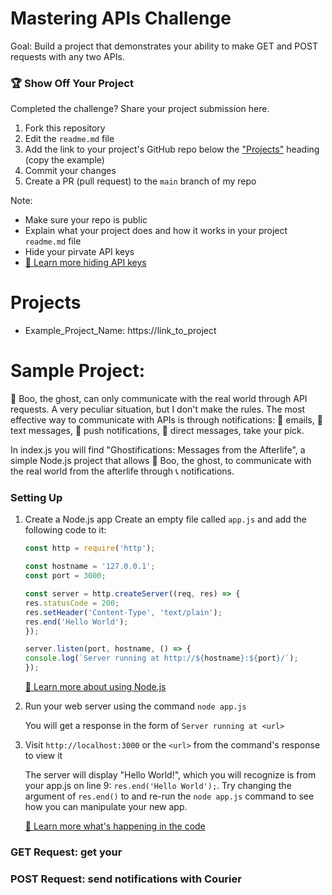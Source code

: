 # Mastering APIs Challenge

Goal: Build a project that demonstrates your ability to make GET and POST requests with any two APIs.

### 🏆 Show Off Your Project

Completed the challenge? Share your project submission here.
1. Fork this repository
2. Edit the `readme.md` file
3. Add the link to your project's GitHub repo below the ["Projects"](https://github.com/shreythecray/ghostifications/#projects) heading (copy the example)
5. Commit your changes
6. Create a PR (pull request) to the `main` branch of my repo

Note:
* Make sure your repo is public
* Explain what your project does and how it works in your project `readme.md` file
* Hide your pirvate API keys
* [📝 Learn more hiding API keys](https://dev.to/ptprashanttripathi/how-to-hide-api-key-in-github-repo-2ik9)

# Projects

* Example_Project_Name: https://link_to_project

# Sample Project:

👻 Boo, the ghost, can only communicate with the real world through API requests. A very peculiar situation, but I don't make the rules. The most effective way to communicate with APIs is through notifications: 📧 emails, 💬 text messages, 📲 push notifications, 📳 direct messages, take your pick.

In index.js you will find "Ghostifications: Messages from the Afterlife", a simple Node.js project that allows 👻 Boo, the ghost, to communicate with the real world from the afterlife through 📞 notifications.

### Setting Up

1. Create a Node.js app
    Create an empty file called `app.js` and add the following code to it:
    
    ```javascript
    const http = require('http');

    const hostname = '127.0.0.1';
    const port = 3000;

    const server = http.createServer((req, res) => {
    res.statusCode = 200;
    res.setHeader('Content-Type', 'text/plain');
    res.end('Hello World');
    });

    server.listen(port, hostname, () => {
    console.log(`Server running at http://${hostname}:${port}/`);
    });
    ```

    [📝 Learn more about using Node.js](https://nodejs.org/en/docs/guides/getting-started-guide/)

2. Run your web server using the command `node app.js`

    You will get a response in the form of `Server running at <url>`

3. Visit `http://localhost:3000` or the `<url>` from the command's response to view it
    
    The server will display "Hello World!", which you will recognize is from your app.js on line 9: `res.end('Hello World');`. Try changing the argument of `res.end()` to and re-run the `node app.js` command to see how you can manipulate your new app.

    [📝 Learn more what's happening in the code](https://nodejs.dev/learn/introduction-to-nodejs)

### GET Request: get your 

### POST Request: send notifications with Courier